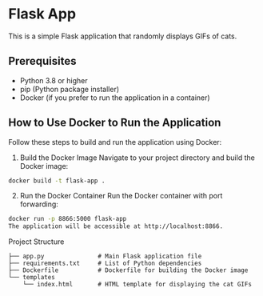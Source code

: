 # Flask App

This is a simple Flask application that randomly displays GIFs of cats.

## Prerequisites

- Python 3.8 or higher
- pip (Python package installer)
- Docker (if you prefer to run the application in a container)

## How to Use Docker to Run the Application
Follow these steps to build and run the application using Docker:

1. Build the Docker Image
Navigate to your project directory and build the Docker image:

```bash
docker build -t flask-app .
```

2. Run the Docker Container
Run the Docker container with port forwarding:

```bash
docker run -p 8866:5000 flask-app
The application will be accessible at http://localhost:8866.
```

Project Structure
```plaintext
├── app.py               # Main Flask application file
├── requirements.txt     # List of Python dependencies
├── Dockerfile           # Dockerfile for building the Docker image
└── templates
    └── index.html       # HTML template for displaying the cat GIFs
```